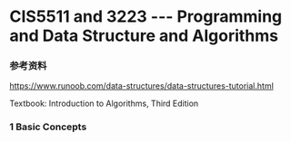 # CIS5511 and 3223 --- Programming and Data Structure and Algorithms

### 参考资料

https://www.runoob.com/data-structures/data-structures-tutorial.html

Textbook: Introduction to Algorithms, Third Edition

### 1 Basic Concepts



